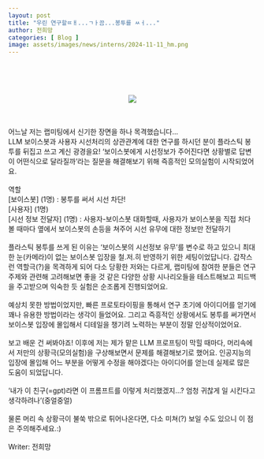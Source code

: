 ```yaml
---
layout: post
title: "우린 연구할ㄸㅐ...ㄱㅏ끔...봉투를 ㅆㅓ..."
author: 전희망
categories: [ Blog ]
image: assets/images/news/interns/2024-11-11_hm.png
---
```

<br>
<figure style = "margin-left: auto; margin-right: auto;  width: 70%;  text-align: center">
    <br><br>
    <img src="{{site.baseurl}}/assets/images/news/interns/2024-11-11_hm.png">
</figure>
<br><br>
어느날 저는 랩미팅에서 신기한 장면을 하나 목격했습니다...<br>
LLM 보이스봇과 사용자 시선처리의 상관관계에 대한 연구를 하시던 분이 플라스틱 봉투를 뒤집고 쓰고 계신 광경을요! 
‘보이스봇에게 시선정보가 주어진다면 상황별로 답변이 어떤식으로 달라질까’라는 질문을 해결해보기 위해 즉흥적인 모의실험이 시작되었어요.
<br><br>
역할<br>
[보이스봇] (1명) : 봉투를 써서 시선 차단! <br>
[사용자] (1명) <br>
[시선 정보 전달자] (1명) : 사용자-보이스봇 대화할때, 사용자가 보이스봇을 직접 처다볼 때마다 옆에서 보이스봇의 손등을 쳐주어 시선 유무에 대한 정보만 전달하기  
<br><br>
플라스틱 봉투를 쓰게 된 이유는 ‘보이스봇의 시선정보 유무’를 변수로 하고 있으니 최대한 눈(카메라)이 없는 보이스봇 입장을 철.저.히 반영하기 위한 세팅이었답니다. 
갑작스런 역할극(?)을 목격하게 되어 다소 당황한 저와는 다르게, 
랩미팅에 참여한 분들은 연구 주제와 관련해 고려해보면 좋을 것 같은 다양한 상황 시나리오들을 테스트해보고 피드백을 주고받으며 익숙한 듯 실험은 순조롭게 진행되었어요.
<br><br>
예상치 못한 방법이었지만, 빠른 프로토타이핑을 통해서 연구 초기에 아이디어를 얻기에 꽤나 유용한 방법이라는 생각이 들었어요. 
그리고 즉흥적인 상황에서도 봉투를 써가면서 보이스봇 입장에 몰입해서 디테일을 챙기려 노력하는 부분이 정말 인상적이었어요.
<br><br>
보고 배운 건 써봐야죠! 이후에 저는 제가 맡은 LLM 프로프팅이 막힐 때마다, 머리속에서 저만의 상황극(모의실험)을 구상해보면서 문제를 해결해보기로 했어요. 
인공지능의 입장에 몰입해 어느 부분을 어떻게 수정을 해야겠다는 아이디어를 얻는데 실제로 많은 도움이 되었답니다.
<br><br>
‘내가 이 친구(=gpt)라면 이 프롬프트를 이렇게 처리했겠지…? 엄청 귀찮게 일 시킨다고 생각하려나’(중얼중얼) 
<br><br>
물론 머리 속 상황극이 불쑥 밖으로 튀어나온다면, 다소 미쳐(?) 보일 수도 있으니 이 점은 주의해주세요.:)
<br><br>
Writer: 전희망 <br>
